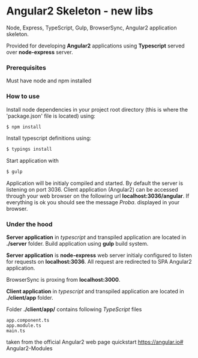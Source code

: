 # Angular2 Skeleton - new libs
Node, Express, TypeScript, Gulp, BrowserSync, Angular2 application skeleton.

Provided for developing **Angular2** applications using **Typescript** served over **node-express** server.

### Prerequisites
Must have node and npm installed

### How to use
Install node dependencies in your project root directory (this is where the 'package.json' file is located) using:
```sh
$ npm install
``` 
Install typescript definitions using:
```sh
$ typings install
```

Start application with 
```sh
$ gulp
```

Application will be initialy compiled and started. By default the server is listening on port 3036. Client application (Angular2) can be accessed through your web browser on the following url **localhost:3036/angular**. If everything is ok you should see the message *Proba*. displayed in your browser.

### Under the hood

**Server application** in *typescript* and transpiled application are located in **./server** folder. Build application using **gulp** build system. 

**Server application** is **node-express** web server initialy configured to listen for requests on **localhost:3036**. All request are redirected to SPA Angular2 application.

BrowserSync is proxing from **localhost:3000**.   


**Client application** in *typescript* and transpiled application are located in **./client/app** folder.

Folder **./client/app/** contains following *TypeScript* files

```
app.component.ts
app.module.ts
main.ts
```
taken from the official Angular2 web page quickstart https://angular.io#   A n g u l a r 2 - M o d u l e s  
 